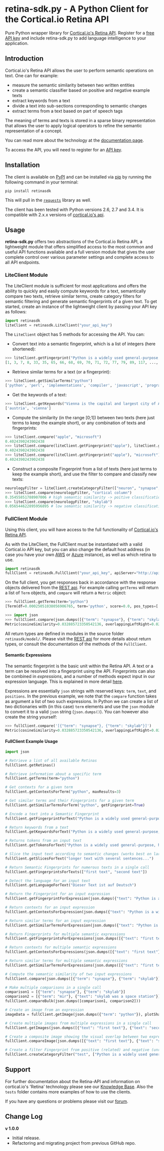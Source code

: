 # retina-sdk.py - A Python Client for the Cortical.io Retina API

Pure Python wrapper library for [Cortical.io's Retina API](http://api.cortical.io/). Register for a 
[free API key](http://www.cortical.io/resources_apikey.html) and include retina-sdk.py to add language intelligence to 
your application.

## Introduction

Cortical.io's Retina API allows the user to perform semantic operations on text. One can for example:

* measure the semantic similarity between two written entities
* create a semantic classifier based on positive and negative example texts
* extract keywords from a text
* divide a text into sub-sections corresponding to semantic changes
* extract terms from a text based on part of speech tags

The meaning of terms and texts is stored in a sparse binary representation that allows the user to apply logical 
operators to refine the semantic representation of a concept.

You can read more about the technology at the [documentation page](http://documentation.cortical.io/intro.html).

To access the API, you will need to register for an [API key](http://www.cortical.io/resources_apikey.html).


## Installation

The client is available on [PyPI](https://pypi.python.org/pypi) and can be installed via 
[pip](https://pip.pypa.io/en/stable/) by running the following command in your terminal:

`pip install retinasdk`

This will pull in the [`requests`](http://docs.python-requests.org/en/latest/) library as well. 

The client has been tested with Python versions 2.6, 2.7 and 3.4. It is compatible with 2.x.x versions of 
[cortical.io's api](http://api.cortical.io)</a>.


## Usage

**retina-sdk.py** offers two abstractions of the Cortical.io Retina API, a lightweight module that offers simplified 
access to the most common and useful API functions available and a full version module that gives the user complete 
control over various parameter settings and complete access to all API endpoints.
 
### LiteClient Module

The LiteClient module is sufficient for most applications and offers the ability to quickly and easily 
compute keywords for a text, semantically compare two texts, retrieve similar terms, create category filters for 
semantic filtering and generate semantic fingerprints of a given text. To get started, create an instance of the 
lightweight client by passing your API key as follows:  

```python
import retinasdk
liteClient = retinasdk.LiteClient("your_api_key")
```

The `LiteClient` object has 5 methods for accessing the API. You can:

* Convert text into a semantic fingerprint, which is a list of integers (here shortened):
```python
>>> liteClient.getFingerprint("Python is a widely used general-purpose, high-level programming language.")
[1, 3, 7, 8, 33, 35, 65, 66, 68, 69, 70, 71, 72, 77, 79, 89, 117, ..., 16380, 16381, 16382]
```


* Retrieve similar terms for a text (or a fingerprint):
```python
>>> liteClient.getSimilarTerms("python")
['python', 'perl', 'implementations', 'compiler', 'javascript', 'programmers', 'runtime', 'unix', 'php', 'api', 'gui', 'java', 'object-oriented', 'executable', 'functionality', 'compilers', 'scripting', 'programmer', 'plugins', 'interface']
```

* Get the keywords of a text:
```python
>>> liteClient.getKeywords("Vienna is the capital and largest city of Austria, and one of the nine states of Austria")
['austria', 'vienna']
```

* Compute the similarity (in the range [0;1]) between two texts (here just terms to keep the example short), or 
any combination of texts and fingerprints:
```python
>>> liteClient.compare("apple", "microsoft")
0.4024390243902438
>>> liteClient.compare(liteClient.getFingerprint("apple"), liteClient.getFingerprint("microsoft"))
0.4024390243902438
>>> liteClient.compare(liteClient.getFingerprint("apple"), "microsoft")
0.4024390243902438
```

* Construct a composite Fingerprint from a list of texts (here just terms to keep the example short), and use
 the filter to compare and classify new texts:
```python
neurologyFilter = liteClient.createCategoryFilter(["neuron", "synapse", "neocortex"])
>>> liteClient.compare(neurologyFilter, "cortical column")
0.35455851788907006 # high semantic similarity -> poitive classification
>>> liteClient.compare(neurologyFilter, "skylab")
0.056544622895956895 # low semantic similarity -> negative classification
```

### FullClient Module

Using this client, you will have access to the full functionality of 
[Cortical.io's Retina API](http://api.cortical.io/). 

As with the LiteClient, the FullClient must be instantiated with a valid Cortical.io API key, but you can also change 
the default host address (in case you have your own 
[AWS](https://aws.amazon.com/marketplace/seller-profile?id=c88ca878-a648-464c-b29b-38ba057bd2f5) or 
[Azure](https://azure.microsoft.com/en-us/marketplace/partners/cortical-io/cortical-io-retinaservice-eng-gen/) instance),
as well as which retina to use.

```python
import retinasdk
fullClient = retinasdk.FullClient("your_api_key", apiServer="http://api.cortical.io/rest", retinaName="en_associative")
```

On the full client, you get responses back in accordance with the response objects delivered from the 
[REST api](http://api.cortical.io/). For 
example calling `getTerms` will return a list of `Term` objects, and `compare` will return a `Metric` object:

```python
>>> fullClient.getTerms(term="python")
[Term(df=0.00025051038056906765, term='python', score=0.0, pos_types=['NOUN'], fingerprint=Fingerprint(positions=[]))]

>>> import json
>>> fullClient.compare(json.dumps([{"term": "synapse"}, {"term": "skylab"}]))
Metric(cosineSimilarity=0.032885723350542136, overlappingLeftRight=0.02631578947368421, jaccardDistance=0.9836956521739131, weightedScoring=0.6719223186964691, sizeRight=146, sizeLeft=228, overlappingAll=6, overlappingRightLeft=0.0410958904109589, euclideanDistance=0.9679144385026738)
```

All return types are defined in modules in the source folder `retinasdk/model/`. Please visit the 
[REST api](http://api.cortical.io/) for more details about return types, or consult the documentation of the methods
of the `FullClient`.







#### Semantic Expressions

The semantic fingerprint is the basic unit within the Retina API. A text or a term can be resolved into a fingerprint
 using the API. Fingerprints can also be combined in *expressions*, and a number of methods
 expect input in our expression language. This is explained in more detail [here](http://documentation.cortical.io/the_power_of_expressions.html). 

Expressions are essentially `json` strings with reserved keys: `term`, `text`, and `positions`.
In the previous example, we note that the `compare` function takes as argument a list of two such expressions. 
In Python we can create a list of two dictionaries with (in this case) `term` elements and use 
the `json` module to convert it to a valid `json` string (`json.dumps()`). You can however also create the string yourself:

```python
>>> fullClient.compare('[{"term": "synapse"}, {"term": "skylab"}]')
Metric(cosineSimilarity=0.032885723350542136, overlappingLeftRight=0.02631578947368421, jaccardDistance=0.9836956521739131, weightedScoring=0.6719223186964691, sizeRight=146, sizeLeft=228, overlappingAll=6, overlappingRightLeft=0.0410958904109589, euclideanDistance=0.9679144385026738)
```


#### FullClient Example Usage



```python
import json

# Retrieve a list of all available Retinas
fullClient.getRetinas()

# Retrieve information about a specific term
fullClient.getTerms(term="python")

# Get contexts for a given term
fullClient.getContextsForTerm("python", maxResults=3)

# Get similar terms and their Fingerprints for a given term
fullClient.getSimilarTermsForTerm("python", getFingerprint=True)

# Encode a text into a Semantic Fingerprint
fullClient.getFingerprintForText("Python is a widely used general-purpose, high-level programming language.")

# Return keywords from a text
fullClient.getKeywordsForText("Python is a widely used general-purpose, high-level programming language.")

# Returns tokens from an input text
fullClient.getTokensForText("Python is a widely used general-purpose, high-level programming language.", POStags="NN,NNP")

# Slice the input text according to semantic changes (works best on larger texts of at least several sentences)
fullClient.getSlicesForText("longer text with several sentences...")

# Return Semantic Fingerprints for numerous texts in a single call
fullClient.getFingerprintsForTexts(["first text", "second text"])

# Detect the language for an input text
fullClient.getLanguageForText("Dieser Text ist auf Deutsch")

# Return the Fingerprint for an input expression
fullClient.getFingerprintForExpression(json.dumps({"text": "Python is a widely used general-purpose, high-level programming language."}))

# Return contexts for an input expression
fullClient.getContextsForExpression(json.dumps({"text": "Python is a widely used general-purpose, high-level programming language."}))

# Return similar terms for an input expression
fullClient.getSimilarTermsForExpression(json.dumps({"text": "Python is a widely used general-purpose, high-level programming language."}))

# Return Fingerprints for multiple semantic expressions
fullClient.getFingerprintsForExpressions(json.dumps([{"text": "first text"}, {"text": "second text"}]))

# Return contexts for multiple semantic expressions
fullClient.getContextsForExpressions(json.dumps([{"text": "first text"}, {"text": "second text"}]))

# Return similar terms for multiple semantic expressions
fullClient.getSimilarTermsForExpressions(json.dumps([{"text": "first text"}, {"text": "second text"}]))

# Compute the semantic similarity of two input expressions
fullClient.compare(json.dumps([{"term": "synapse"}, {"term": "skylab"}]))

# Make multiple comparisons in a single call
comparison1 = [{"term": "synapse"}, {"term": "skylab"}]
comparison2 = [{"term": "mir"}, {"text": "skylab was a space station"}]
fullClient.compareBulk(json.dumps([comparison1, comparison2]))

# Create an image from an expression
imageData = fullClient.getImage(json.dumps({"term": "python"}), plotShape="square")

# Create multiple images from multiple expressions in a single call
fullClient.getImages(json.dumps([{"text": "first text"}, {"text": "second text"}]))

# Create a composite image showing the visual overlap between two expressions
fullClient.compareImage(json.dumps([{"text": "first text"}, {"text": "second text"}]))

# Create a filter Fingerprint from positive (related) and negative (unrelated) example texts.
fullClient.createCategoryFilter("test", ["Python is a widely used general-purpose, high-level programming language."], negativeExamples=["Monty Python (sometimes known as The Pythons) were a British surreal comedy group."])
```




## Support

For further documentation about the Retina-API and information on cortical.io's 'Retina' technology please see our 
[Knowledge Base](http://www.cortical.io/resources_tutorials.html). Also the `tests` folder contains more examples of how to use the 
clients. 

If you have any questions or problems please visit our [forum](http://www.cortical.io/resources_forum.html).

## Change Log
**v 1.0.0**

* Initial release.
* Refactoring and migrating project from previous GitHub repo.

